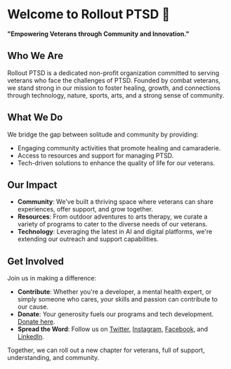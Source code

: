 # Welcome to Rollout PTSD 🌟

**"Empowering Veterans through Community and Innovation."**

## Who We Are
Rollout PTSD is a dedicated non-profit organization committed to serving veterans who face the challenges of PTSD. Founded by combat veterans, we stand strong in our mission to foster healing, growth, and connections through technology, nature, sports, arts, and a strong sense of community.

## What We Do
We bridge the gap between solitude and community by providing:
- Engaging community activities that promote healing and camaraderie.
- Access to resources and support for managing PTSD.
- Tech-driven solutions to enhance the quality of life for our veterans.

## Our Impact
- **Community**: We've built a thriving space where veterans can share experiences, offer support, and grow together.
- **Resources**: From outdoor adventures to arts therapy, we curate a variety of programs to cater to the diverse needs of our veterans.
- **Technology**: Leveraging the latest in AI and digital platforms, we're extending our outreach and support capabilities.

## Get Involved
Join us in making a difference:
- **Contribute**: Whether you're a developer, a mental health expert, or simply someone who cares, your skills and passion can contribute to our cause.
- **Donate**: Your generosity fuels our programs and tech development. [Donate here](https://rolloutptsd.org/donate-to-roll-out-ptsd/).
- **Spread the Word**: Follow us on [Twitter](https://twitter.com/rolloutptsd22), [Instagram](https://instagram.com/rolloutptsd777), [Facebook](https://www.facebook.com/RollOutPTSD22/), and [LinkedIn](https://www.linkedin.com/company/roll-out-ptsd/).

Together, we can roll out a new chapter for veterans, full of support, understanding, and community.
